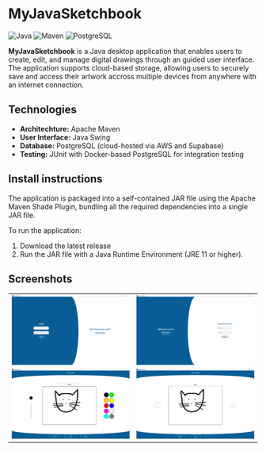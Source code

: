 # MyJavaSketchbook
![Java](https://img.shields.io/badge/Java-11-blue.svg)
![Maven](https://img.shields.io/badge/build-Maven-blue)
![PostgreSQL](https://img.shields.io/badge/Database-PostgreSQL-blue)

**MyJavaSketchbook** is a Java desktop application that enables users to create, edit, and manage digital drawings through an guided user interface. The application supports cloud-based storage, allowing users to securely save and access their artwork accross multiple devices from anywhere with an internet connection.

## Technologies

- **Architechture:** Apache Maven
- **User Interface:** Java Swing
- **Database:** PostgreSQL (cloud-hosted via AWS and Supabase)
- **Testing:** JUnit with Docker-based PostgreSQL for integration testing

## Install instructions

The application is packaged into a self-contained JAR file using the Apache Maven Shade Plugin, bundling all the required dependencies into a single JAR file.

To run the application:

1. Download the latest release
2. Run the JAR file with a Java Runtime Environment (JRE 11 or higher).

## Screenshots

<table>
  <tr>
    <td><img src="./screenshots/login.png" width="500"/></td>
    <td><img src="./screenshots/create-account.png" width="500"/></td>
  </tr>
  <tr>
    <td><img src="./screenshots/edit.png" width="500"/></td>
    <td><img src="./screenshots/gallery-view.png" width="500"/></td>
  </tr>
</table>
